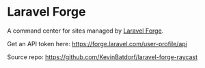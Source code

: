 # Laravel Forge
A command center for sites managed by [Laravel Forge](https://forge.laravel.com/).

Get an API token here: https://forge.laravel.com/user-profile/api

Source repo: https://github.com/KevinBatdorf/laravel-forge-raycast
